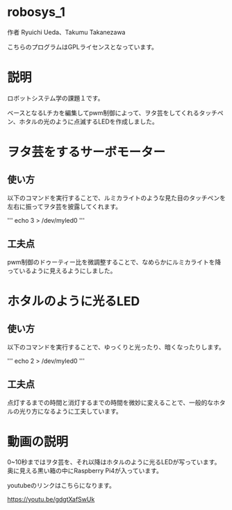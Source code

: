 # robosys_1
作者 Ryuichi Ueda、Takumu Takanezawa

こちらのプログラムはGPLライセンスとなっています。

# 説明
ロボットシステム学の課題１です。

ベースとなるLチカを編集してpwm制御によって、ヲタ芸をしてくれるタッチペン、ホタルの光のように点滅するLEDを作成しました。

# ヲタ芸をするサーボモーター
## 使い方
以下のコマンドを実行することで、ルミカライトのような見た目のタッチペンを左右に振ってヲタ芸を披露してくれます。

'''
echo 3 > /dev/myled0
'''

## 工夫点
pwm制御のドゥーティー比を微調整することで、なめらかにルミカライトを降っているように見えるようにしました。

# ホタルのように光るLED
## 使い方
以下のコマンドを実行することで、ゆっくりと光ったり、暗くなったりします。

'''
echo 2 > /dev/myled0
'''

## 工夫点
点灯するまでの時間と消灯するまでの時間を微妙に変えることで、一般的なホタルの光り方になるように工夫しています。

# 動画の説明
0~10秒まではヲタ芸を、それ以降はホタルのように光るLEDが写っています。 奥に見える黒い箱の中にRaspberry Pi4が入っています。

youtubeのリンクはこちらになります。

https://youtu.be/gdgtXafSwUk